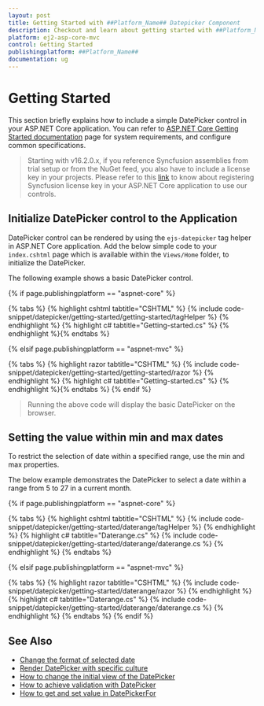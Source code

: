 ```yaml
---
layout: post
title: Getting Started with ##Platform_Name## Datepicker Component
description: Checkout and learn about getting started with ##Platform_Name## Datepicker component of Syncfusion, and more details.
platform: ej2-asp-core-mvc
control: Getting Started
publishingplatform: ##Platform_Name##
documentation: ug
---
```



# Getting Started

This section briefly explains how to include a simple DatePicker control in your ASP.NET Core application. You can refer to [ASP.NET Core Getting Started documentation](../../getting-started/) page for system requirements, and configure common specifications.

> Starting with v16.2.0.x, if you reference Syncfusion assemblies from trial setup or from the NuGet feed, you also have to include a license key in your projects. Please refer to this [link](https://help.syncfusion.com/common/essential-studio/licensing/license-key#aspnet-core) to know about registering Syncfusion license key in your ASP.NET Core application to use our controls.

## Initialize DatePicker control to the Application

DatePicker control can be rendered by using the `ejs-datepicker` tag helper in ASP.NET Core application. Add the below simple code to your `index.cshtml` page which is available within the `Views/Home` folder, to initialize the DatePicker.

The following example shows a basic DatePicker control.

{% if page.publishingplatform == "aspnet-core" %}

{% tabs %}
{% highlight cshtml tabtitle="CSHTML" %}
{% include code-snippet/datepicker/getting-started/getting-started/tagHelper %}
{% endhighlight %}
{% highlight c# tabtitle="Getting-started.cs" %}
{% endhighlight %}{% endtabs %}

{% elsif page.publishingplatform == "aspnet-mvc" %}

{% tabs %}
{% highlight razor tabtitle="CSHTML" %}
{% include code-snippet/datepicker/getting-started/getting-started/razor %}
{% endhighlight %}
{% highlight c# tabtitle="Getting-started.cs" %}
{% endhighlight %}{% endtabs %}
{% endif %}



> Running the above code will display the basic DatePicker on the browser.

## Setting the value within min and max dates

To restrict the selection of date within a specified range, use the min and max properties.

The below example demonstrates the DatePicker to select a date within a range from 5 to 27 in a current month.

{% if page.publishingplatform == "aspnet-core" %}

{% tabs %}
{% highlight cshtml tabtitle="CSHTML" %}
{% include code-snippet/datepicker/getting-started/daterange/tagHelper %}
{% endhighlight %}
{% highlight c# tabtitle="Daterange.cs" %}
{% include code-snippet/datepicker/getting-started/daterange/daterange.cs %}
{% endhighlight %}
{% endtabs %}

{% elsif page.publishingplatform == "aspnet-mvc" %}

{% tabs %}
{% highlight razor tabtitle="CSHTML" %}
{% include code-snippet/datepicker/getting-started/daterange/razor %}
{% endhighlight %}
{% highlight c# tabtitle="Daterange.cs" %}
{% include code-snippet/datepicker/getting-started/daterange/daterange.cs %}
{% endhighlight %}
{% endtabs %}
{% endif %}



## See Also

* [Change the format of selected date](./date-format)
* [Render DatePicker with specific culture](./globalization)
* [How to change the initial view of the DatePicker](./view)
* [How to achieve validation with DatePicker](./how-to/client-side-validation)
* [How to get and set value in DatePickerFor](./how-to/datepicker-for-core)

